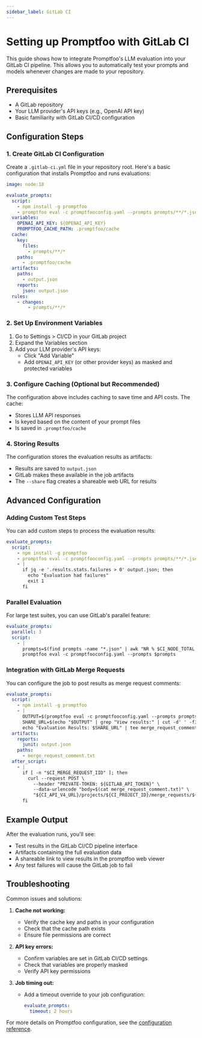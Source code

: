 ```yaml
---
sidebar_label: GitLab CI
---
```


# Setting up Promptfoo with GitLab CI

This guide shows how to integrate Promptfoo's LLM evaluation into your GitLab CI pipeline. This allows you to automatically test your prompts and models whenever changes are made to your repository.

## Prerequisites

- A GitLab repository
- Your LLM provider's API keys (e.g., OpenAI API key)
- Basic familiarity with GitLab CI/CD configuration

## Configuration Steps

### 1. Create GitLab CI Configuration

Create a `.gitlab-ci.yml` file in your repository root. Here's a basic configuration that installs Promptfoo and runs evaluations:

```yaml
image: node:18

evaluate_prompts:
  script:
    - npm install -g promptfoo
    - promptfoo eval -c promptfooconfig.yaml --prompts prompts/**/*.json --share -o output.json
  variables:
    OPENAI_API_KEY: ${OPENAI_API_KEY}
    PROMPTFOO_CACHE_PATH: .promptfoo/cache
  cache:
    key:
      files:
        - prompts/**/*
    paths:
      - .promptfoo/cache
  artifacts:
    paths:
      - output.json
    reports:
      json: output.json
  rules:
    - changes:
        - prompts/**/*
```

### 2. Set Up Environment Variables

1. Go to Settings > CI/CD in your GitLab project
2. Expand the Variables section
3. Add your LLM provider's API keys:
   - Click "Add Variable"
   - Add `OPENAI_API_KEY` (or other provider keys) as masked and protected variables

### 3. Configure Caching (Optional but Recommended)

The configuration above includes caching to save time and API costs. The cache:

- Stores LLM API responses
- Is keyed based on the content of your prompt files
- Is saved in `.promptfoo/cache`

### 4. Storing Results

The configuration stores the evaluation results as artifacts:

- Results are saved to `output.json`
- GitLab makes these available in the job artifacts
- The `--share` flag creates a shareable web URL for results

## Advanced Configuration

### Adding Custom Test Steps

You can add custom steps to process the evaluation results:

```yaml
evaluate_prompts:
  script:
    - npm install -g promptfoo
    - promptfoo eval -c promptfooconfig.yaml --prompts prompts/**/*.json --share -o output.json
    - |
      if jq -e '.results.stats.failures > 0' output.json; then
        echo "Evaluation had failures"
        exit 1
      fi
```

### Parallel Evaluation

For large test suites, you can use GitLab's parallel feature:

```yaml
evaluate_prompts:
  parallel: 3
  script:
    - |
      prompts=$(find prompts -name "*.json" | awk "NR % $CI_NODE_TOTAL == $CI_NODE_INDEX")
      promptfoo eval -c promptfooconfig.yaml --prompts $prompts
```

### Integration with GitLab Merge Requests

You can configure the job to post results as merge request comments:

```yaml
evaluate_prompts:
  script:
    - npm install -g promptfoo
    - |
      OUTPUT=$(promptfoo eval -c promptfooconfig.yaml --prompts prompts/**/*.json --share)
      SHARE_URL=$(echo "$OUTPUT" | grep "View results:" | cut -d' ' -f3)
      echo "Evaluation Results: $SHARE_URL" | tee merge_request_comment.txt
  artifacts:
    reports:
      junit: output.json
    paths:
      - merge_request_comment.txt
  after_script:
    - |
      if [ -n "$CI_MERGE_REQUEST_IID" ]; then
        curl --request POST \
          --header "PRIVATE-TOKEN: ${GITLAB_API_TOKEN}" \
          --data-urlencode "body=$(cat merge_request_comment.txt)" \
          "${CI_API_V4_URL}/projects/${CI_PROJECT_ID}/merge_requests/${CI_MERGE_REQUEST_IID}/notes"
      fi
```

## Example Output

After the evaluation runs, you'll see:

- Test results in the GitLab CI/CD pipeline interface
- Artifacts containing the full evaluation data
- A shareable link to view results in the promptfoo web viewer
- Any test failures will cause the GitLab job to fail

## Troubleshooting

Common issues and solutions:

1. **Cache not working:**

   - Verify the cache key and paths in your configuration
   - Check that the cache path exists
   - Ensure file permissions are correct

2. **API key errors:**

   - Confirm variables are set in GitLab CI/CD settings
   - Check that variables are properly masked
   - Verify API key permissions

3. **Job timing out:**
   - Add a timeout override to your job configuration:
     ```yaml
     evaluate_prompts:
       timeout: 2 hours
     ```

For more details on Promptfoo configuration, see the [configuration reference](/docs/configuration/reference).
